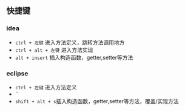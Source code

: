 ## 快捷键



### idea

- `ctrl + 左键` 进入方法定义，跳转方法调用地方
- `ctrl + alt + 左键` 进入方法实现
- `alt + insert` 插入构造函数，getter,setter等方法





### eclipse

- `ctrl + 左键` 进入方法定义
- ``
- `shift + alt + s`插入构造函数，getter,setter等方法，覆盖/实现方法

